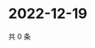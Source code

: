 # 2022-12-19

共 0 条

<!-- BEGIN WEIBO -->
<!-- 最后更新时间 Mon Dec 19 2022 01:11:03 GMT+0800 (China Standard Time) -->

<!-- END WEIBO -->
